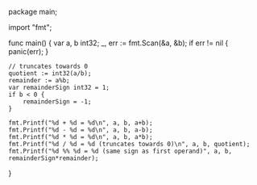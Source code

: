 package main;

import "fmt";

func main() {
	var a, b int32;
	_, err := fmt.Scan(&a, &b);
	if err != nil {
		panic(err);
	}

	// truncates towards 0
	quotient := int32(a/b);
	remainder := a%b;
	var remainderSign int32 = 1;
	if b < 0 {
		remainderSign = -1;
	}

	fmt.Printf("%d + %d = %d\n", a, b, a+b);
	fmt.Printf("%d - %d = %d\n", a, b, a-b);
	fmt.Printf("%d * %d = %d\n", a, b, a*b);
	fmt.Printf("%d / %d = %d (truncates towards 0)\n", a, b, quotient);
	fmt.Printf("%d %% %d = %d (same sign as first operand)", a, b, remainderSign*remainder);
}

